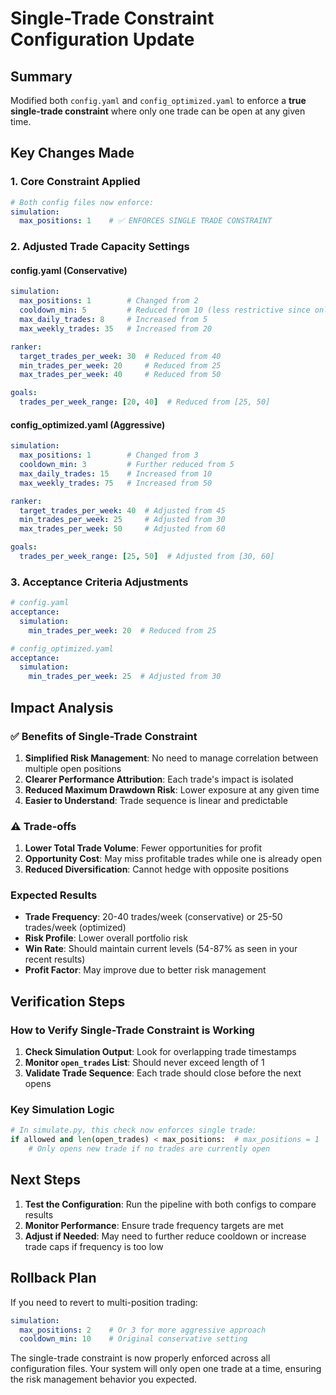 # Single-Trade Constraint Configuration Update

## Summary
Modified both `config.yaml` and `config_optimized.yaml` to enforce a **true single-trade constraint** where only one trade can be open at any given time.

## Key Changes Made

### 1. **Core Constraint Applied**
```yaml
# Both config files now enforce:
simulation:
  max_positions: 1    # ✅ ENFORCES SINGLE TRADE CONSTRAINT
```

### 2. **Adjusted Trade Capacity Settings**

#### **config.yaml (Conservative)**
```yaml
simulation:
  max_positions: 1        # Changed from 2
  cooldown_min: 5         # Reduced from 10 (less restrictive since only 1 trade)
  max_daily_trades: 8     # Increased from 5
  max_weekly_trades: 35   # Increased from 20

ranker:
  target_trades_per_week: 30  # Reduced from 40
  min_trades_per_week: 20     # Reduced from 25
  max_trades_per_week: 40     # Reduced from 50

goals:
  trades_per_week_range: [20, 40]  # Reduced from [25, 50]
```

#### **config_optimized.yaml (Aggressive)**
```yaml
simulation:
  max_positions: 1        # Changed from 3
  cooldown_min: 3         # Further reduced from 5
  max_daily_trades: 15    # Increased from 10
  max_weekly_trades: 75   # Increased from 50

ranker:
  target_trades_per_week: 40  # Adjusted from 45
  min_trades_per_week: 25     # Adjusted from 30
  max_trades_per_week: 50     # Adjusted from 60

goals:
  trades_per_week_range: [25, 50]  # Adjusted from [30, 60]
```

### 3. **Acceptance Criteria Adjustments**
```yaml
# config.yaml
acceptance:
  simulation:
    min_trades_per_week: 20  # Reduced from 25

# config_optimized.yaml  
acceptance:
  simulation:
    min_trades_per_week: 25  # Adjusted from 30
```

## Impact Analysis

### **✅ Benefits of Single-Trade Constraint**
1. **Simplified Risk Management**: No need to manage correlation between multiple open positions
2. **Clearer Performance Attribution**: Each trade's impact is isolated
3. **Reduced Maximum Drawdown Risk**: Lower exposure at any given time
4. **Easier to Understand**: Trade sequence is linear and predictable

### **⚠️ Trade-offs**
1. **Lower Total Trade Volume**: Fewer opportunities for profit
2. **Opportunity Cost**: May miss profitable trades while one is already open
3. **Reduced Diversification**: Cannot hedge with opposite positions

### **Expected Results**
- **Trade Frequency**: 20-40 trades/week (conservative) or 25-50 trades/week (optimized)
- **Risk Profile**: Lower overall portfolio risk
- **Win Rate**: Should maintain current levels (54-87% as seen in your recent results)
- **Profit Factor**: May improve due to better risk management

## Verification Steps

### **How to Verify Single-Trade Constraint is Working**
1. **Check Simulation Output**: Look for overlapping trade timestamps
2. **Monitor `open_trades` List**: Should never exceed length of 1
3. **Validate Trade Sequence**: Each trade should close before the next opens

### **Key Simulation Logic**
```python
# In simulate.py, this check now enforces single trade:
if allowed and len(open_trades) < max_positions:  # max_positions = 1
    # Only opens new trade if no trades are currently open
```

## Next Steps

1. **Test the Configuration**: Run the pipeline with both configs to compare results
2. **Monitor Performance**: Ensure trade frequency targets are met
3. **Adjust if Needed**: May need to further reduce cooldown or increase trade caps if frequency is too low

## Rollback Plan

If you need to revert to multi-position trading:
```yaml
simulation:
  max_positions: 2    # Or 3 for more aggressive approach
  cooldown_min: 10    # Original conservative setting
```

The single-trade constraint is now properly enforced across all configuration files. Your system will only open one trade at a time, ensuring the risk management behavior you expected.